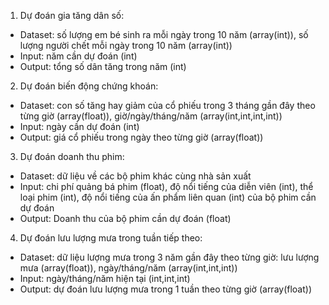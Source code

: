 1. Dự đoán gia tăng dân số:
- Dataset: số lượng em bé sinh ra mỗi ngày trong 10 năm (array(int)), số lượng người chết mỗi ngày trong 10 năm (array(int))
- Input: năm cần dự đoán (int)
- Output: tổng số dân tăng trong năm (int)
2. Dự đoán biến động chứng khoán:
- Dataset: con số tăng hay giảm của cổ phiếu trong 3 tháng gần đây theo từng giờ (array(float)), giờ/ngày/tháng/năm (array(int,int,int,int))
- Input: ngày cần dự đoán (int)
- Output: giá cổ phiếu trong ngày theo từng giờ (array(float))
3. Dự đoán doanh thu phim:
- Dataset: dữ liệu về các bộ phim khác cùng nhà sản xuất
- Input: chi phí quảng bá phim (float), độ nổi tiếng của diễn viên (int), thể loại phim (int), độ nổi tiếng của ấn phẩm liên quan (int) của bộ phim cần dự đoán
- Output: Doanh thu của bộ phim cần dự đoán (float)
4. Dự đoán lưu lượng mưa trong tuần tiếp theo:
- Dataset: dữ liệu lượng mưa trong 3 năm gần đây theo từng giờ: lưu lượng mưa (array(float)), ngày/tháng/năm (array(int,int,int))
- Input: ngày/tháng/năm hiện tại (int,int,int)
- Output: dự đoán lưu lượng mưa trong 1 tuần theo từng giờ (array(float))
